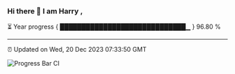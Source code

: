 ### Hi there 👋 I am Harry , 

⏳ Year progress { █████████████████████████████▁ } 96.80 %

---

⏰ Updated on Wed, 20 Dec 2023 07:33:50 GMT

![Progress Bar CI](https://github.com/duykhang68/duykhang68/workflows/Progress%20Bar%20CI/badge.svg)
